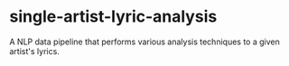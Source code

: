 # single-artist-lyric-analysis
A NLP data pipeline that performs various analysis techniques to a given artist's lyrics.
